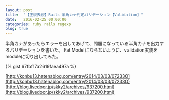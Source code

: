 ```yaml
---
layout: post
title:  "【正規表現】Rails 半角カナ判定バリデーション【Validation】"
date:   2016-02-25 00:00:00
categories: ruby rails regexp
blog: true
---
```


半角カナがあったらエラーを出してあげて、問題になっている半角カナを出力するバリデーションを書いた。
Fat Modelにならないように、validation実装をmoduleに切り出してみた。

{% gist 67fbf17a2619faea497a %}

[http://konbu13.hatenablog.com/entry/2014/03/03/072330](http://konbu13.hatenablog.com/entry/2014/03/03/072330)
[http://blog.livedoor.jp/skky2/archives/937200.html](http://blog.livedoor.jp/skky2/archives/937200.html)

